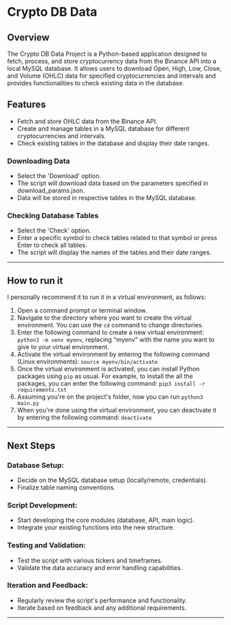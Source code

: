 # Crypto DB Data

## Overview
The Crypto DB Data Project is a Python-based application designed to fetch, process, 
and store cryptocurrency data from the Binance API into a local MySQL database. 
It allows users to download Open, High, Low, Close, and Volume (OHLC) data for 
specified cryptocurrencies and intervals and provides functionalities to check 
existing data in the database.


## Features
* Fetch and store OHLC data from the Binance API.
* Create and manage tables in a MySQL database for different cryptocurrencies and intervals.
* Check existing tables in the database and display their date ranges.

### Downloading Data
* Select the 'Download' option.
* The script will download data based on the parameters specified in download_params.json.
* Data will be stored in respective tables in the MySQL database.

### Checking Database Tables
* Select the 'Check' option.
* Enter a specific symbol to check tables related to that symbol or press Enter to check all tables.
* The script will display the names of the tables and their date ranges.


---

## How to run it
I personally recommend it to run it in a virtual environment, as follows:
1. Open a command prompt or terminal window.
2. Navigate to the directory where you want to create the virtual environment. You can use the `cd` command to change directories.
3. Enter the following command to create a new virtual environment: `python3 -m venv myenv`, replacing "myenv" with the name you want to give to your virtual environment.
4. Activate the virtual environment by entering the following command (Linux environments): `source myenv/bin/activate`
5. Once the virtual environment is activated, you can install Python packages using `pip` as usual. For example, to install the all the packages, 
you can enter the following command: `pip3 install -r requirements.txt`
6. Assuming you're on the project's folder, now you can run `python3 main.py`
7. When you're done using the virtual environment, you can deactivate it by entering the following command: `deactivate`


---

## Next Steps
### Database Setup:
* Decide on the MySQL database setup (locally/remote, credentials).
* Finalize table naming conventions.

### Script Development:
* Start developing the core modules (database, API, main logic).
* Integrate your existing functions into the new structure.

### Testing and Validation:
* Test the script with various tickers and timeframes.
* Validate the data accuracy and error handling capabilities.

### Iteration and Feedback:
* Regularly review the script's performance and functionality.
* Iterate based on feedback and any additional requirements.

---